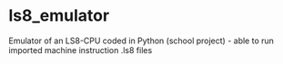 # ls8_emulator
Emulator of an LS8-CPU coded in Python (school project) - able to run imported machine instruction .ls8 files
